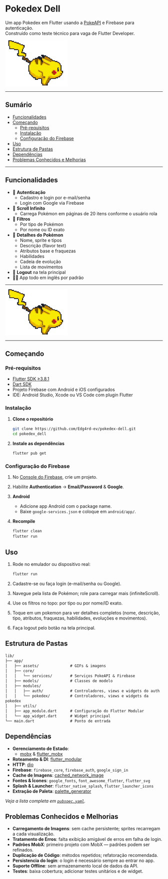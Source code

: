 # Pokedex Dell

Um app Pokedex em Flutter usando a [PokeAPI](https://pokeapi.co) e Firebase para autenticação.  
Construído como teste técnico para vaga de Flutter Developer.

![Demonstração do App](lib/app/assets/run_pikachu.gif)

---

## Sumário

- [Funcionalidades](#funcionalidades)
- [Começando](#começando)
    - [Pré-requisitos](#pré-requisitos)
    - [Instalação](#instalação)
    - [Configuração do Firebase](#configuração-do-firebase)
- [Uso](#uso)
- [Estrutura de Pastas](#estrutura-de-pastas)
- [Dependências](#dependências)
- [Problemas Conhecidos e Melhorias](#problemas-conhecidos-e-melhorias)

---

## Funcionalidades

- 🔐 **Autenticação**
    - Cadastro e login por e-mail/senha
    - Login com Google via Firebase
- 📜 **Scroll Infinito**
    - Carrega Pokémon em páginas de 20 itens conforme o usuário rola
- 🔎 **Filtros**
    - Por tipo de Pokémon
    - Por nome ou ID exato
- 📇 **Detalhes do Pokémon**
    - Nome, sprite e tipos
    - Descrição (flavor text)
    - Atributos base e fraquezas
    - Habilidades
    - Cadeia de evolução
    - Lista de movimentos
- 🚪 **Logout** na tela principal
- 🏳️‍🌈 App todo em inglês por padrão

---

![Demonstração do App](lib/app/assets/run_pikachu.gif)

---

## Começando

### Pré-requisitos

- [Flutter SDK ≥3.8.1](https://flutter.dev/docs/get-started/install)
- [Dart SDK](https://dart.dev/get-dart)
- Projeto Firebase com Android e iOS configurados
- IDE: Android Studio, Xcode ou VS Code com plugin Flutter

### Instalação

1. **Clone o repositório**

    ```bash
    git clone https://github.com/Edg4rd-ev/pokedex-dell.git
    cd pokedex_dell
    ```
2. **Instale as dependências**

    ```bash
    flutter pub get
    ```

### Configuração do Firebase

1. No [Console do Firebase](https://console.firebase.google.com), crie um projeto.
2. Habilite **Authentication** → **Email/Password** & **Google**.
3. **Android**
    - Adicione app Android com o package name.
    - Baixe `google-services.json` e coloque em `android/app/`.
5. **Recompile**

    ```bash
    flutter clean
    flutter run
    ```
## Uso

1. Rode no emulador ou dispositivo real:

    ```bash
    flutter run
    ```
2. Cadastre-se ou faça login (e-mail/senha ou Google).
3. Navegue pela lista de Pokémon; role para carregar mais (infiniteScroll).
4. Use os filtros no topo: por tipo ou por nome/ID exato.
5. Toque em um pokemon para ver detalhes completos (nome, descrição, tipo, atributos, fraquezas, habilidades, evoluções e movimentos).
6. Faça logout pelo botão na tela principal.  

## Estrutura de Pastas

```plaintext
lib/
├── app/
│   ├── assets/              # GIFs & imagens
│   ├── core/
│   │   └── services/        # Serviços PokeAPI & Firebase
│   ├── models/              # Classes de modelo
│   ├── modules/
│   │   ├── auth/            # Controladores, views e widgets do auth
│   │   └── pokedex/         # Controladores, views e widgets da pokedex
│   ├── utils/
│   ├── app_module.dart      # Configuração do Flutter Modular
│   └── app_widget.dart      # Widget principal
└── main.dart                # Ponto de entrada
```

## Dependências

- **Gerenciamento de Estado**:
    - [mobx](https://pub.dev/packages/mobx) & [flutter_mobx](https://pub.dev/packages/flutter_mobx)
- **Roteamento & DI**: [flutter_modular](https://pub.dev/packages/flutter_modular)
- **HTTP**: [dio](https://pub.dev/packages/dio)
- **Firebase**: `firebase_core`, `firebase_auth`, `google_sign_in`
- **Cache de Imagens**: [cached_network_image](https://pub.dev/packages/cached_network_image)
- **Fontes & Ícones**: `google_fonts`, `font_awesome_flutter`, `flutter_svg`
- **Splash & Launcher**: `flutter_native_splash`, `flutter_launcher_icons`
- **Extração de Paleta**: [palette_generator](https://pub.dev/packages/palette_generator)

_Veja a lista completa em [`pubspec.yaml`](pubspec.yaml)._

## Problemas Conhecidos e Melhorias

- **Carregamento de Imagens**: sem cache persistente; sprites recarregam a cada visualização.
- **Tratamento de Erros**: falta exibição amigável de erros em falha de login.
- **Padrões MobX**: primeiro projeto com MobX — padrões podem ser refinados.
- **Duplicação de Código**: métodos repetidos; refatoração recomendada.
- **Persistencia do login**: o login é necessário sempre ao entrar no app.
- **Suporte Offline**: sem armazenamento local de dados da API.
- **Testes**: baixa cobertura; adicionar testes unitários e de widget.  
